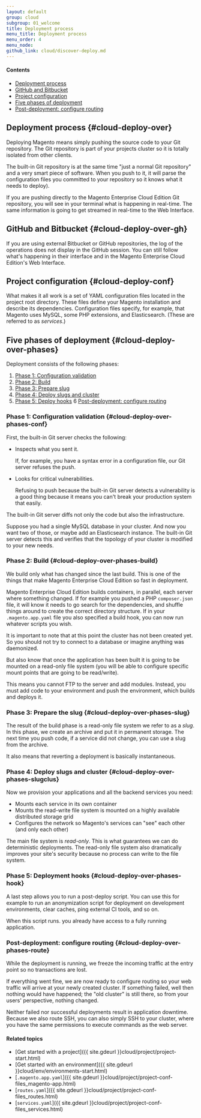 ```yaml
---
layout: default
group: cloud
subgroup: 01_welcome
title: Deployment process
menu_title: Deployment process
menu_order: 4
menu_node: 
github_link: cloud/discover-deploy.md
---
```


#### Contents
*	[Deployment process](#cloud-deploy-over)
*	[GitHub and Bitbucket](#cloud-deploy-over-gh)
*	[Project configuration](#cloud-deploy-conf)
*	[Five phases of deployment](#cloud-deploy-over-phase)
*	[Post-deployment: configure routing](#cloud-deploy-over-phases-route)

## Deployment process {#cloud-deploy-over}
Deploying Magento means simply pushing the source code to your Git repository. The Git repository is part of your projects cluster so it is totally isolated from
other clients.

The built-in Git repository is at the same time "just a
normal Git repository" and a very smart piece of software. When you push to it, it will parse the configuration files you committed to your 
repository so it knows what it needs to deploy).

If you are pushing directly to the Magento Enterprise Cloud Edition Git repository, you will see in your terminal
what is happening in real-time. The same information is going to get streamed
in real-time to the Web Interface.

## GitHub and Bitbucket {#cloud-deploy-over-gh}
If you are using external Bitbucket or GitHub repositories, the log
of the operations does not display in the GitHub session. You can still follow what's happening in their interface and in the Magento Enterprise Cloud Edition's Web Interface.

## Project configuration {#cloud-deploy-conf}
What makes it all work is a set of YAML configuration files located in the project root directory. These files define your Magento installation and describe its dependencies. Configuration files specify, for
example, that Magento uses MySQL, some PHP extensions, and Elasticsearch. (These are referred to as *services*.)

## Five phases of deployment {#cloud-deploy-over-phases}
Deployment consists of the following phases:

1.	[Phase 1: Configuration validation](#cloud-deploy-over-phases-conf)
2.	[Phase 2: Build](#cloud-deploy-over-phases-build)
3.	[Phase 3: Prepare slug](#cloud-deploy-over-phases-slug)
4.	[Phase 4: Deploy slugs and cluster](#cloud-deploy-over-phases-slugclus) 
5.	[Phase 5: Deploy hooks](#cloud-deploy-over-phases-hook)
6	[Post-deployment: configure routing](#cloud-deploy-over-phases-route)

### Phase 1: Configuration validation {#cloud-deploy-over-phases-conf}
First, the built-in Git server checks the following:

*	Inspects what you sent it. 

	If, for example, you have a
syntax error in a configuration file, our Git server refuses the push.
*	Looks for critical vulnerabilities.

	Refusing to push because the built-in Git server detects a vulnerability is a good thing because it means you 
can't break your production system that easily. 

The built-in Git server diffs not only the code but also the
infrastructure.

Suppose you had a single MySQL database in your cluster. And
now you want two of those, or maybe add an Elasticsearch
instance. The built-in Git server detects this and verifies that the topology of your cluster is modified to your new needs.

### Phase 2: Build {#cloud-deploy-over-phases-build}
We build only what has changed since the last build. This is one of the things that
make Magento Enterprise Cloud Edition so fast in deployment. 

Magento Enterprise Cloud Edition builds containers, in parallel, each server where something changed. If for example you pushed a
PHP `composer.json` file, it will know it needs to go search for the
dependencies, and shuffle things around to create the correct directory
structure. If in your `.magento.app.yaml` file you also specified a
build hook, you can now run whatever scripts you wish.

It is important to note that at this point the cluster has not been
created yet. So you should not try to connect to a database or imagine
anything was daemonized.

But also know that once the application has been built it is going to be
mounted on a read-only file system (you will be able to configure specific
mount points that are going to be read/write). 

This means you cannot FTP to the server and add modules. Instead, you must add code to your environment and push the environment, which builds and deploys it.

### Phase 3: Prepare the slug {#cloud-deploy-over-phases-slug}
The result of the build phase is a read-only file system we refer to as a *slug*. In this phase, we create an archive and put it in permanent storage. The next time
you push code, if a service did not change, you can use a slug from the archive.

It also means that reverting a deployment is basically
instantaneous. 

### Phase 4: Deploy slugs and cluster {#cloud-deploy-over-phases-slugclus}
Now we provision your applications and all the backend services you
need:

*	Mounts each service in its own container
*	Mounts the read-write file system is mounted on a highly available distributed storage grid
*	Configures the network so Magento's services can "see" each other (and only each other)

<div class="bs-callout bs-callout-info" id="info">
  <p>The main file system is <em>read-only</em>. This
is what guarantees we can do deterministic deployments. The read-only file system also dramatically improves your site's security because no process can write to the file system.</p>
</div>

### Phase 5: Deployment hooks {#cloud-deploy-over-phases-hook}
A last step allows you to run a post-deploy script. You can use this for
example to run an anonymization script for deployment on development
environments, clear caches, ping external CI tools, and so on. 

When this
script runs. you already have access to a fully running application.

### Post-deployment: configure routing {#cloud-deploy-over-phases-route}
While the deployment is running, we freeze the incoming traffic at the entry point
so no transactions are lost.

If everything went fine, we are now ready to configure routing so your
web traffic will arrive at your newly created cluster. If something
failed, well then nothing would have happened; the "old cluster" is
still there, so from your users' perspective, nothing changed. 

Neither
failed nor successful deployments result in application downtime.
Because we also route SSH, you can also simply SSH to your cluster, where
you have the same permissions to execute commands as the web server.

#### Related topics
*	[Get started with a project]({{ site.gdeurl }}cloud/project/project-start.html)
*	[Get started with an environment]({{ site.gdeurl }}cloud/env/environments-start.html)
*	[`.magento.app.yaml`]({{ site.gdeurl }}cloud/project/project-conf-files_magento-app.html)
*	[`routes.yaml`]({{ site.gdeurl }}cloud/project/project-conf-files_routes.html)
*	[`services.yaml`]({{ site.gdeurl }}cloud/project/project-conf-files_services.html)
